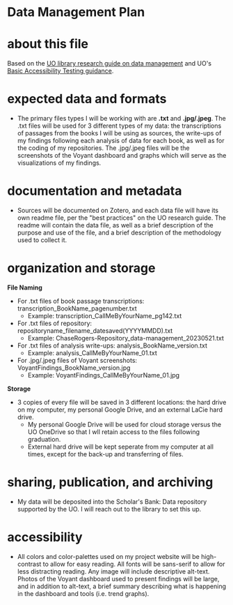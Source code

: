 # Data Management Plan

# about this file
Based on the [UO library research guide on data management](https://researchguides.uoregon.edu/data-management) and UO's [Basic Accessibility Testing guidance](https://digitalaccessibility.uoregon.edu/assessment/basictesting).

# expected data and formats

- The primary files types I will be working with are **.txt** and **.jpg/.jpeg**. The .txt files will be used for 3 different types of my data: the transcriptions of passages from the books I will be using as sources, the write-ups of my findings following each analysis of data for each book, as well as for the coding of my repositories. The .jpg/.jpeg files will be the screenshots of the Voyant dashboard and graphs which will serve as the visualizations of my findings. 

# documentation and metadata

- Sources will be documented on Zotero, and each data file will have its own readme file, per the "best practices" on the UO research guide. The readme will contain the data file, as well as a brief description of the purpose and use of the file, and a brief description of the methodology used to collect it.

# organization and storage

**File Naming**
- For .txt files of book passage transcriptions: transcription_BookName_pagenumber.txt
  - Example: transcription_CallMeByYourName_pg142.txt
- For .txt files of repository: repositoryname_filename_datesaved(YYYYMMDD).txt
  - Example: ChaseRogers-Repository_data-management_20230521.txt
- For .txt files of analysis write-ups: analysis_BookName_version.txt
  - Example: analysis_CallMeByYourName_01.txt
- For .jpg/.jpeg files of Voyant screenshots: VoyantFindings_BookName_version.jpg
  - Example: VoyantFindings_CallMeByYourName_01.jpg

**Storage**
- 3 copies of every file will be saved in 3 different locations: the hard drive on my computer, my personal Google Drive, and an external LaCie hard drive.
  - My personal Google Drive will be used for cloud storage versus the UO OneDrive so that I wll retain access to the files following graduation.
  - External hard drive will be kept seperate from my computer at all times, except for the back-up and transferring of files.

# sharing, publication, and archiving

- My data will be deposited into the Scholar's Bank: Data repository supported by the UO. I will reach out to the library to set this up.

# accessibility

- All colors and color-palettes used on my project website will be high-contrast to allow for easy reading. All fonts will be sans-serif to allow for less distracting reading. Any image will include descriptive alt-text. Photos of the Voyant dashboard used to present findings will be large, and in addition to alt-text, a brief summary describing what is happening in the dashboard and tools (i.e. trend graphs).
